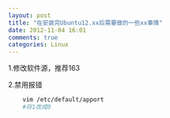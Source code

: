 ```yaml
---
layout: post
title: "在安装完Ubuntu12.xx后需要做的一些xx事情"
date: 2012-11-04 16:01
comments: true
categories: Linux
---
```



1.修改软件源，推荐163

2.禁用报错

``` bash
    vim /etc/default/apport
    #将1改成0
```
